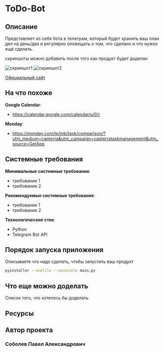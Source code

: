 # ToDo-Bot

## Описание

Представляет из себя бота в телеграм, который будет хранить ваш план дел на день/два и регулярно оповещать о том, что сделано и что нужно ещё сделать.

скриншоты можно добавить после того как продукт будет доделан

![скриншот1](https://sun9-16.userapi.com/s/v1/ig2/gQ1BJrCZhWE9Lny7Li3qBKZKTISsMLE0p1HkkuJ5YlCeQkq3vIZ10kH80XNt9q_EZ3B_up85YE4wSoFWxxN0Ly7-.jpg?size=200x200&quality=96&crop=212,3,792,792&ava=1 "скриншот1" )
![скриншот2](https://sun1-23.userapi.com/s/v1/ig2/KL72jNAgmQK8DfB7nxkWACmhnHxKXoRWgvNkYCWqC2KWl_aS_z5thzG93YvwiZtGgkthw4gTU6WuvvZrDBm_J4ch.jpg?size=200x0&quality=96&crop=33,0,538,538&ava=1 "скриншот1" )


[Официальный сайт](http://MyApp01.pythonanywhere.com/ "Официальный сайт")

## На что похоже

**Google Calendar**:
- https://calendar.google.com/calendar/u/0/r


**Monday**:
- https://monday.com/lp/mb/task/comparison/?utm_medium=capterra&utm_campaign=capterrataskmanagement&utm_source=GetApp


## Системные требования

**Минимальные системные требования**:
- требование 1
- требование 2

**Рекомендуемые системные требования**:
- требование 1
- требование 2


**Технологические стек**:
- Python
- Telegram Bot API

## Порядок запуска приложения

Описываете что надо сделать, чтобы запустить ваш продукт

```cmd
pyinstaller --onefile --noconsole main.py
```

## Что еще можно доделать

Список того, что хотелось бы доделать

## Ресурсы



## Автор проекта

### Соболев Павел Александрович

